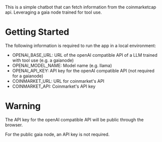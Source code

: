 This is a simple chatbot that can fetch information from the coinmarketcap api. Leveraging a gaia node trained for tool use.

# Getting Started

The following information is required to run the app in a local environment:

- OPENAI_BASE_URL: URL of the openAI compatible API of a LLM trained with tool use (e.g. a gaianode)
- OPENAI_MODEL_NAME: Model name (e.g. llama)
- OPENAI_API_KEY: API key for the openAI compatible API (not required for a gaianode)
- COINMARKET_URL: URL for coinmarket's API
- COINMARKET_API: Coinmarket's API key

# Warning

The API key for the openAI compatible API will be public through the browser.

For the public gaia node, an API key is not required.
